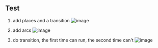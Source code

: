 ## Test
1. add places and a transition
![image](https://github.com/yuyan-z/fil-rouge/assets/64955334/5e7848b7-b21a-4cea-b2eb-12a43d23013b)

2. add arcs
![image](https://github.com/yuyan-z/fil-rouge/assets/64955334/1ffd5a4f-f9ce-49c1-80f6-7f730603b19a)

3. do transition, the first time can run, the second time can't
![image](https://github.com/yuyan-z/fil-rouge/assets/64955334/77edd7d1-1f4e-40e6-a934-d698e501afb8)







